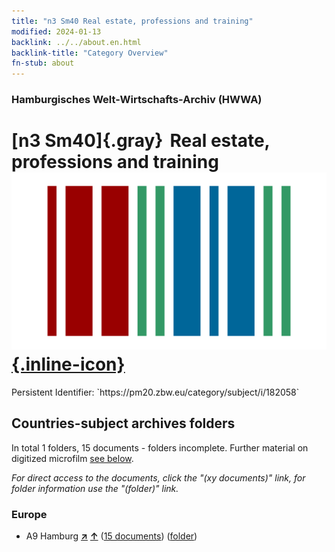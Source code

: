 ```yaml
---
title: "n3 Sm40 Real estate, professions and training"
modified: 2024-01-13
backlink: ../../about.en.html
backlink-title: "Category Overview"
fn-stub: about
---
```


### Hamburgisches Welt-Wirtschafts-Archiv (HWWA)

# [n3 Sm40]{.gray}&#8201; Real estate, professions and training &#160; [![Wikidata](/images/Wikidata-logo.svg "Wikidata"){.inline-icon}](http://www.wikidata.org/entity/Q104710520)

<div class="hint">Persistent Identifier: `https://pm20.zbw.eu/category/subject/i/182058`</div>







## Countries-subject archives folders







In total 1 folders, 15 documents - folders incomplete. Further material on digitized microfilm [see below](#filmsections).

_For direct access to the documents, click the "(xy documents)" link, for folder information use the "(folder)" link._



### Europe

- A9 Hamburg [**&nearr;**](../../../geo/i/140905/about.en.html "Hamburg (all folders)") [**&uarr;**](../../../geo/about.en.html#A9 "Country category system") (<a href="https://pm20.zbw.eu/iiifview/folder/sh/140905,182058" title="about: Hamburg : Real estate, professions and training" target="_blank">15 documents</a>) ([folder](../../../../folder/sh/1409xx/140905/1820xx/182058/about.en.html))



<a id="filmsections" />













